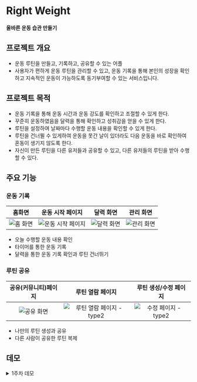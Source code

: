 # Right Weight

**올바른 운동 습관 만들기**

## 프로젝트 개요

- 운동 루틴을 만들고, 기록하고, 공유할 수 있는 어플
- 사용자가 편하게 운동 루틴을 관리할 수 있고, 운동 기록을 통해 본인의 성장을 확인하고 지속적인 운동이 가능하도록 동기부여할 수 있는 서비스입니다.

## 프로젝트 목적

- 운동 기록을 통해 운동 시간과 운동 강도를 확인하고 조절할 수 있게 한다.
- 꾸준히 운동하였음을 달력을 통해 확인하고 성취감을 얻을 수 있게 한다.
- 루틴을 설정하여 날짜마다 수행할 운동 내용을 확인할 수 있게 한다.
- 루틴을 건너뛸 수 있게하여 운동을 못간 날이 있더라도 다음 운동을 바로 확인하여 혼동이 생기지 않도록 한다.
- 자신이 만든 루틴을 다른 유저들과 공유할 수 있고, 다른 유저들의 루틴을 받아 수행할 수 있다.

## 주요 기능

### 운동 기록
|홈화면|운동 시작 페이지|달력 화면|관리 화면|
|:----:|:----:|:----:|:----:|
|![홈 화면](https://user-images.githubusercontent.com/49135657/201580580-83296b77-341b-4aa5-9305-9d984519c05e.png)|![운동 시작 페이지](https://user-images.githubusercontent.com/49135657/201580612-524baaaa-3077-4246-a714-0081ba642bb0.png)|![달력 화면](https://user-images.githubusercontent.com/49135657/201580639-d9fced32-d63f-4073-86d8-00ec36373c79.png)|![관리 화면](https://user-images.githubusercontent.com/49135657/201580645-255d8d4e-e930-477b-b5d5-a88756c27528.png)|




- 오늘 수행할 운동 내용 확인
- 타이머를 통한 운동 기록
- 달력을 통한 운동 기록 확인과 루틴 건너뛰기

### 루틴 공유

|공유(커뮤니티)페이지|루틴 열람 페이지|루틴 생성/수정 페이지|
|:----:|:----:|:----:|
|![공유 화면](https://user-images.githubusercontent.com/49135657/201581154-be02271b-a5ea-4ddb-9968-493c6b1d07d0.png)|![루틴 열람 페이지 - type2](https://user-images.githubusercontent.com/49135657/201581174-604483ab-c113-41ae-986d-6270cecdda52.png)|![수정 페이지 - type2](https://user-images.githubusercontent.com/49135657/201581226-da549dce-74cd-4056-9c82-cfe724309c37.png)


- 나만의 루틴 생성과 공유
- 다른 사람이 공유한 루틴 복제

## 데모

<details>
<summary>1주차 데모</summary>
<div markdown="1">    
  
### 1주차 
  ![image](https://user-images.githubusercontent.com/75258748/202417931-3e4a332e-1975-478f-8b60-5c25ddccfecc.png)


### 데모 시나리오
- 로그인 화면에서 로그인
- 홈 화면에서 드로어 열어보기
- 하단 네비게이션으로 루틴 관리 페이지 이동
- 추가 버튼으로 루틴 생성/수정/저장 페이지로 이동
- ~~루틴 설정 후 저장 버튼 터치~~
- ~~Room에 루틴이 저장되었는지 확인~~


  [1주차 데모.webm](https://user-images.githubusercontent.com/75258748/202416457-e470e729-91c6-40e2-908a-f9595e662901.webm)

</div>
</details>


